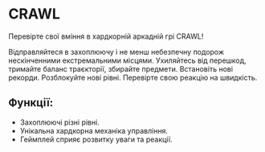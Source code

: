# CRAWL
Перевірте свої вміння в хардкорній аркадній грі CRAWL!

Відправляйтеся в захоплюючу і не менш небезпечну подорож нескінченними екстремальними місцями. Ухиляйтесь від перешкод, тримайте баланс траєкторії, збирайте предмети. Встановіть нові рекорди. Розблокуйте нові рівні. Перевірте свою реакцію на швидкість.

## Функції:

* Захоплюючі різні рівні.
* Унікальна хардкорна механіка управління.
* Геймплей сприяє розвитку уваги та реакції. 